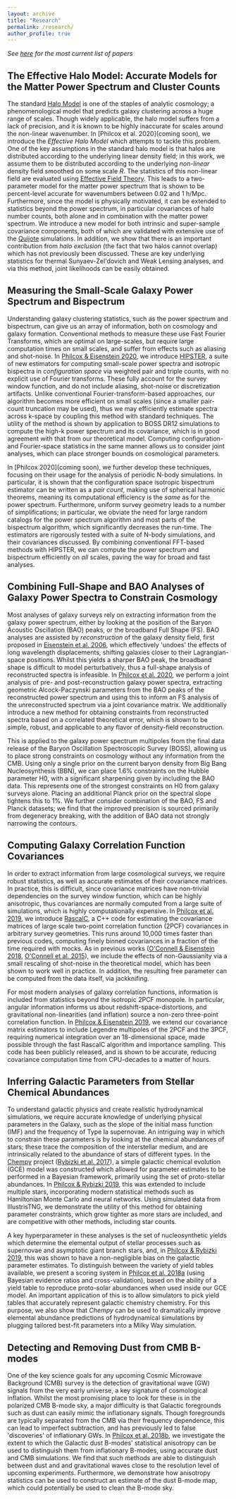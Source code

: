 ```yaml
---
layout: archive
title: "Research"
permalink: /research/
author_profile: true
---
```


*See [here](http://arxiv.org/a/philcox_o_1) for the most current list of papers*

The Effective Halo Model: Accurate Models for the Matter Power Spectrum and Cluster Counts
-------------------------------------------------------------------------------------------

The standard [Halo Model](https://arxiv.org/abs/astro-ph/0206508) is one of the staples of analytic cosmology; a phenomenological model that predicts galaxy clustering across a huge range of scales. Though widely applicable, the halo model suffers from a lack of precision, and it is known to be highly inaccurate for scales around the non-linear wavenumber. In [Philcox et al. 2020](coming soon), we introduce the *Effective Halo Model* which attempts to tackle this problem. One of the key assumptions in the standard halo model is that halos are distributed according to the underlying linear density field; in this work, we assume them to be distributed according to the underlying *non-linear* density field smoothed on some scale *R*. The statistics of this non-linear field are evaluated using [Effective Field Theory](http://stanford.edu/~senatore/Lectures_on_EFTofLSS_v3.pdf). This leads to a two-parameter model for the matter power spectrum that is shown to be percent-level accurate for wavenumbers between 0.02 and 1 h/Mpc. Furthermore, since the model is physically motivated, it can be extended to statistics beyond the power spectrum, in particular covariances of halo number counts, both alone and in combination with the matter power spectrum. We introduce a new model for both intrinsic and super-sample covariance components, both of which are validated with extensive use of the [Quijote](https://arxiv.org/abs/1909.05273) simulations. In addition, we show that there is an important contribution from *halo exclusion* (the fact that two halos cannot overlap) which has not previously been discussed. These are key underlying statistics for thermal Sunyaev-Zel'dovich and Weak Lensing analyses, and via this method, joint likelihoods can be easily obtained.

Measuring the Small-Scale Galaxy Power Spectrum and Bispectrum
--------------------------------------------------------

Understanding galaxy clustering statistics, such as the power spectrum and bispectrum, can give us an array of information, both on cosmology and galaxy formation. Conventional methods to measure these use Fast Fourier Transforms, which are optimal on large-scales, but require large computation times on small scales, and suffer from effects such as aliasing and shot-noise. In [Philcox & Eisenstein 2020](https://arxiv.org/abs/1912.01010), we introduce [HIPSTER](https://Hipster.readthedocs.io), a suite of new estimators for computing small-scale power spectra and isotropic bispectra in *configuration space* via weighted pair and triple counts, with no explicit use of Fourier transforms. These fully account for the survey window function, and do not include aliasing, shot-noise or discretization artifacts. Unlike conventional Fourier-transform-based approaches, our algorithm becomes more efficient on small scales (since a smaller pair-count truncation may be used), thus we may efficiently estimate spectra across k-space by coupling this method with standard techniques. The utility of the method is shown by application to BOSS DR12 simulations to compute the high-k power spectrum and its covariance, which is in good agreement with that from our theoretical model. Computing configuration- and Fourier-space statistics in the same manner allows us to consider joint analyses, which can place stronger bounds on cosmological parameters.

In [Philcox 2020](coming soon), we further develop these techniques, focusing on their usage for the analysis of periodic N-body simulations. In particular, it is shown that the configuration space isotropic bispectrum estimator can be written as a *pair count*, making use of spherical harmonic theorems, meaning its computational efficiency is the *same* as for the power spectrum. Furthermore, uniform survey geometry leads to a number of simplifications; in particular, we obviate the need for large random catalogs for the power spectrum algorithm and most parts of the bispectrum algorithm, which significantly decreases the run-time. The estimators are rigorously tested with a suite of N-body simulations, and their covariances discussed. By combining conventional FFT-based methods with HIPSTER, we can compute the power spectrum and bispectrum efficiently on *all* scales, paving the way for broad and fast analyses.

Combining Full-Shape and BAO Analyses of Galaxy Power Spectra to Constrain Cosmology
-------------------------------------------------------------------------------

Most analyses of galaxy surveys rely on extracting information from the galaxy power spectrum, either by looking at the position of the Baryon Acoustic Oscillation (BAO) peaks, or the broadband Full Shape (FS). BAO analyses are assisted by *reconstruction* of the galaxy density field, first proposed in [Eisenstein et al. 2006](https://arxiv.org/abs/astro-ph/0604362), which effectively 'undoes' the effects of long wavelength displacements, shifting galaxies closer to their Lagrangian-space positions. Whilst this yields a sharper BAO peak, the broadband shape is difficult to model perturbatively, thus a full-shape analysis of reconstructed spectra is infeasible. In [Philcox et al. 2020](https://arxiv.org/abs/2002.04035), we perform a joint analysis of pre- and post-reconstruction galaxy power spectra, extracting geometric Alcock-Paczynski parameters from the BAO peaks of the reconstructed power spectrum and using this to inform an FS analysis of the unreconstructed spectrum via a joint covariance matrix. We additionally introduce a new method for obtaining constraints from reconstructed spectra based on a correlated theoretical error, which is shown to be simple, robust, and applicable to any flavor of density-field reconstruction.

This is applied to the galaxy power spectrum multipoles from the final data release of the Baryon Oscillation Spectroscopic Survey (BOSS), allowing us to place strong constraints on cosmology without any information from the CMB. Using only a single prior on the current baryon density from Big Bang Nucleosynthesis (BBN), we can place 1.6% constraints on the Hubble parameter H0, with a significant sharpening given by including the BAO data. This represents one of the strongest constraints on H0 from galaxy surveys alone. Placing an additional Planck prior on the spectral slope tightens this to 1%. We further consider combination of the BAO, FS and Planck datasets; we find that the improved precision is sourced primarily from degeneracy breaking, with the addition of BAO data not strongly narrowing the contours.

Computing Galaxy Correlation Function Covariances
----------------------------------------

In order to extract information from large cosmological surveys, we require robust statistics, as well as accurate estimates of their covariance matrices. In practice, this is difficult, since covariance matrices have non-trivial dependencies on the survey window function, which can be highly anisotropic, thus covariances are normally computed from a large suite of simulations, which is highly computationally expensive. In [Philcox et al. 2019](https://arxiv.org/abs/1904.11070), we introduce [RascalC](https://RascalC.readthedocs.io), a C++ code for estimating the covariance matrices of large scale two-point correlation function (2PCF) covariances in arbitrary survey geometries. This runs around 10,000 times faster than previous codes, computing finely binned covariances in a fraction of the time required with mocks. As in previous works ([O'Connell & Eisenstein 2018](https://arxiv.org/pdf/1808.05978.pdf), [O'Connell et al. 2015](https://arxiv.org/pdf/1510.01740.pdf)), we include the effects of non-Gaussianity via a small rescaling of shot-noise in the theoretical model, which has been shown to work well in practice. In addition, the resulting free parameter can be computed from the data itself, via jackknifing.

For most modern analyses of galaxy correlation functions, information is included from statistics beyond the isotropic 2PCF monopole. In particular, angular information informs us about redshift-space-distortions, and gravitational non-linearities (and inflation) source a non-zero three-point correlation function. In [Philcox & Eisenstein 2019](https://arxiv.org/abs/1910.04764), we extend our covariance matrix estimators to include Legendre multipoles of the 2PCF and the 3PCF, requiring numerical integration over an 18-dimensional space, made possible through the fast RascalC algorithm and importance sampling. This code has been publicly released, and is shown to be accurate, reducing covariance computation time from CPU-decades to a matter of hours.

Inferring Galactic Parameters from Stellar Chemical Abundances
---------------------------------------------------------------

To understand galactic physics and create realistic hydrodynamical simulations, we require accurate knowledge of underlying physical parameters in the Galaxy, such as the slope of the initial mass function (IMF) and the frequency of Type Ia supernovae. An intriguing way in which to constrain these parameters is by looking at the chemical abundances of stars; these trace the composition of the interstellar medium, and are intrinsically related to the abundance of stars of different types. In the [Chempy](https://github.com/oliverphilcox/ChempyMulti) project ([Rybizki et al. 2017](https://arxiv.org/abs/1702.08729)), a simple galactic chemical evolution (GCE) model was constructed which allowed for parameter estimates to be performed in a Bayesian framework, primarily using the set of proto-stellar abundances. In [Philcox & Rybizki 2019](https://arxiv.org/pdf/1909.00812.pdf), this was extended to include multiple stars, incorporating modern statistical methods such as Hamiltonian Monte Carlo and neural networks. Using simulated data from IllustrisTNG, we demonstrate the utility of this method for obtaining parameter constraints, which grow tighter as more stars are included, and are competitive with other methods, including star counts.

A key hyperparameter in these analyses is the set of nucleosynthetic yields which determine the elemental output of stellar processes such as supernovae and asymptotic giant branch stars, and, in [Philcox & Rybizki 2019](https://arxiv.org/pdf/1909.00812.pdf), this was shown to have a non-negligible bias on the galactic parameter estimates. To distinguish between the variety of yield tables available, we present a scoring system in [Philcox et al. 2018a](https://arxiv.org/abs/1712.05686) (using Bayesian evidence ratios and cross-validation), based on the ability of a yield table to reproduce proto-solar abundances when used inside our GCE model. An important application of this is to allow simulators to pick yield tables that accurately represent galactic chemistry chemistry. For this purpose, we also show that *Chempy* can be used to dramatically improve elemental abundance predictions of hydrodynamical simulations by plugging tailored best-fit parameters into a Milky Way simulation.


Detecting and Removing Dust from CMB B-modes
-----------------

One of the key science goals for any upcoming Cosmic Microwave Background (CMB) survey is the detection of gravitational wave (GW) signals from the very early universe, a key signature of cosmological inflation. Whilst the most promising place to look for these is in the polarized CMB B-mode sky, a major difficulty is that Galactic foregrounds such as dust can easily mimic the inflationary signals. Though foregrounds are typically separated from the CMB via their frequency dependence, this can lead to imperfect subtraction, and has previously led to false 'discoveries' of inflationary GWs. In [Philcox et al. 2018b](https://arxiv.org/abs/1805.09177), we investigate the extent to which the Galactic dust B-modes' statistical anisotropy can be used to distinguish them from inflationary B-modes, using accurate dust and CMB simulations. We find that such methods are able to distinguish between dust and and gravitational waves close to the resolution level of upcoming experiments. Furthermore, we demonstrate how anisotropy statistics can be used to construct an estimate of the dust B-mode map, which could potentially be used to clean the B-mode sky.
